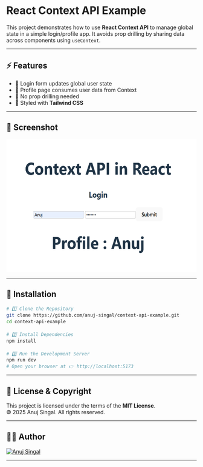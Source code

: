 #  React Context API Example

This project demonstrates how to use **React Context API** to manage global state in a simple login/profile app. It avoids prop drilling by sharing data across components using `useContext`.

---

## ⚡ Features

- 🔑 Login form updates global user state  
- 👤 Profile page consumes user data from Context  
- 🚫 No prop drilling needed  
- 🎨 Styled with **Tailwind CSS**  

---

## 📸 Screenshot

<p align="center">
  <img src="./screenshot.png" alt="App Screenshot" width="600" height="350"/>
</p>

---

## 🚀 Installation

```bash
# 1️⃣ Clone the Repository
git clone https://github.com/anuj-singal/context-api-example.git
cd context-api-example

# 2️⃣ Install Dependencies
npm install

# 3️⃣ Run the Development Server
npm run dev
# Open your browser at 👉 http://localhost:5173
```

---

## 📜 License & Copyright

This project is licensed under the terms of the **MIT License**.  
© 2025 Anuj Singal. All rights reserved.

--- 

## 👨‍💻 Author

[![Anuj Singal](https://img.shields.io/badge/Anuj%20Singal-000000?style=for-the-badge&logo=github&logoColor=white)](https://github.com/anuj-singal)

---
